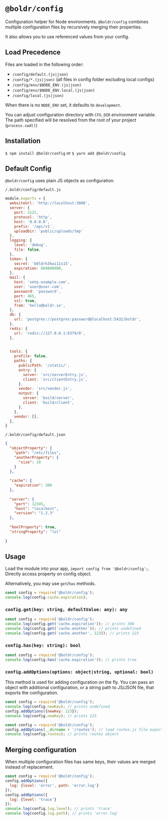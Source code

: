 # `@boldr/config`

Configuration helper for Node environments. `@boldr/config` combines multiple configuration files
by recursively merging their properties. 

It also allows you to use referenced values from your config.

## Load Precedence

Files are loaded in the following order: 
  
 - `/config/default.(js|json)`
 - `/config/*.(js|json)` (all files in config folder excluding local configs)
 - `/config/env/$NODE_ENV.(js|json)`
 - `/config/env/$NODE_ENV.local.(js|json)`
 - `/config/local.(js|json)`

When there is no `NODE_ENV` set, it defaults to `development`. 

You can adjust configuration directory with `CFG_DIR` environment variable. The path specified will be resolved from the root of your project (`process.cwd()`)  

## Installation

`$ npm install @boldr/config` or `$ yarn add @boldr/config`
 

## Default Config

`@boldr/config` uses plain JS objects as configuration. 

`/.boldr/config/default.js`

```javascript
module.exports = {
  websiteUrl: 'http://localhost:3000',
  server: {
    port: 2121,
    protocol: 'http',
    host: '0.0.0.0',
    prefix: '/api/v1',
    uploadDir: 'public/uploads/tmp'
  },
  logging: {
    level: 'debug',
    file: false,
  },
  token: {
    secret: 'b0ldrk3kwi11s15',
    expiration: 604800000,
  },
  mail: {
    host: 'smtp.example.com',
    user: 'user@user.com',
    password: 'password',
    port: 465,
    ssl: true,
    from: 'hello@boldr.io',
  },
  db: {
    url: 'postgres://postgres:password@localhost:5432/boldr',
  },
  redis: {
    url: 'redis://127.0.0.1:6379/0',
  },

  
  tools: {
    profile: false,
    paths: {
      publicPath: '/static/',
      entry: {
        server: 'src/serverEntry.js',
        client: 'src/clientEntry.js',
      },
      vendor: 'src/vendor.js',
      output: {
        server: 'build/server',
        client: 'build/client',
      },
    },
    vendor: [],
  },
}

```

`/.boldr/config/default.json`

```json
{
  "objectProperty": {
    "path": "/etc/files",
    "anotherProperty": {
      "size": 10
    }
  },
 
  "cache": {
    "expiration": 300
  },
 
  "server": {
    "port": 12345,
    "host": "localhost",
    "version": "1.2.3"
  },
 
  "boolProperty": true,
  "stringProperty": "lol"
 
}
```

## Usage
Load the module into your app, `import config from '@boldr/config';`.
Directly access property on config object. 

Alternatively, you may use `get`/`has` methods.  

```javascript
const config = require('@boldr/config');
console.log(config.cache.expiration);
```

### `config.get(key: string, defaultValue: any): any`

```javascript
const config = require('@boldr/config');
console.log(config.get('cache.expiration')); // prints 300
console.log(config.get('cache.another')); // prints undefined
console.log(config.get('cache.another', 123)); // prints 123
```

### `config.has(key: string): bool`

```javascript
const config = require('@boldr/config');
console.log(config.has('cache.expiration')); // prints true
```

### `config.addOptions(options: object|string, optional: bool)`

This method is used for adding configuration on the fly. You can pass an object with additional 
configuration, or a string path to JS/JSON file, that exports the configuration. 

```javascript
const config = require('@boldr/config');
console.log(config.newKey); // prints undefined
config.addOptions({newKey: 123});
console.log(config.newKey); // prints 123 
```

```javascript
const config = require('@boldr/config');
config.addOptions(__dirname + '/routes'); // load routes.js file exporting routes object
console.log(config.routes); // prints routes object 
```

## Merging configuration

When multiple configuration files has same keys, their values are merged instead of replacement. 

```javascript
const config = require('@boldr/config');
config.addOptions({
  log: {level: 'error', path: 'error.log'}
});
config.addOptions({
  log: {level: 'trace'}
});
console.log(config.log.level); // prints 'trace' 
console.log(config.log.path); // prints 'error.log' 
```
